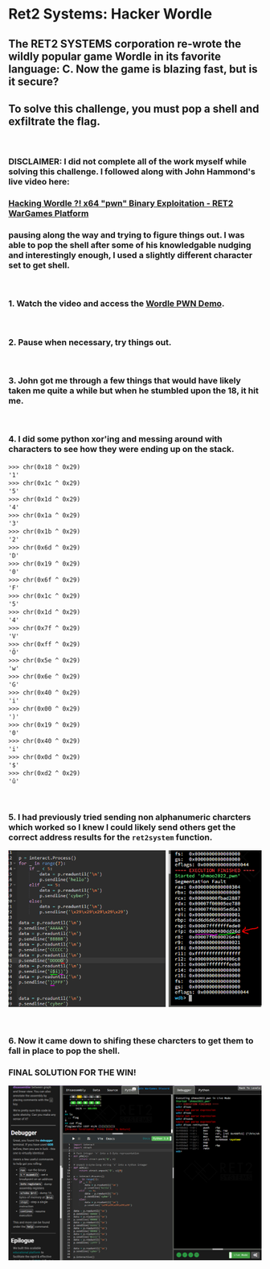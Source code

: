 # Ret2 Systems: Hacker Wordle  

## The RET2 SYSTEMS corporation re-wrote the wildly popular game Wordle in its favorite language: C. Now the game is blazing fast, but is it secure?  

## To solve this challenge, you must pop a shell and exfiltrate the flag.  

<br />

### DISCLAIMER: I did not complete all of the work myself while solving this challenge. I followed along with John Hammond's live video here:  

### <a href="https://www.youtube.com/watch?v=BGIW6Vx3Mq8" target="_blank">Hacking Wordle ?! x64 "pwn" Binary Exploitation - RET2 WarGames Platform</a>

### pausing along the way and trying to figure things out. I was able to pop the shell after some of his knowledgable nudging and interestingly enough, I used a slightly different character set to get shell.  

<br />

### 1. Watch the video and access the <a href="https://wargames.ret2.systems/levels#Demo#shmoo2022_pwn" target="_blank">Wordle PWN Demo</a>.  

<br />

### 2. Pause when necessary, try things out.  

<br />

### 3. John got me through a few things that would have likely taken me quite a while but when he stumbled upon the **18**, it hit me.  

<br />

### 4. I did some python xor'ing and messing around with characters to see how they were ending up on the stack.    

```
>>> chr(0x18 ^ 0x29)
'1'
>>> chr(0x1c ^ 0x29)
'5'
>>> chr(0x1d ^ 0x29)
'4'
>>> chr(0x1a ^ 0x29)
'3'
>>> chr(0x1b ^ 0x29)
'2'
>>> chr(0x6d ^ 0x29)
'D'
>>> chr(0x19 ^ 0x29)
'0'
>>> chr(0x6f ^ 0x29)
'F'
>>> chr(0x1c ^ 0x29)
'5'
>>> chr(0x1d ^ 0x29)
'4'
>>> chr(0x7f ^ 0x29)
'V'
>>> chr(0xff ^ 0x29)
'Ö'
>>> chr(0x5e ^ 0x29)
'w'
>>> chr(0x6e ^ 0x29)
'G'
>>> chr(0x40 ^ 0x29)
'i'
>>> chr(0x00 ^ 0x29)
')'
>>> chr(0x19 ^ 0x29)
'0'
>>> chr(0x40 ^ 0x29)
'i'
>>> chr(0x0d ^ 0x29)
'$'
>>> chr(0xd2 ^ 0x29)
'û'
```

<br />

### 5. I had previously tried sending non alphanumeric charcters which worked so I knew I could likely send others get the correct address results for the `ret2system` function.  

![ret2_wordle_xoring.PNG](/assets/img/ret2_wordle_xoring.PNG "RET2 Wordle Xor'ing")

<br />

### 6. Now it came down to shifing these charcters to get them to fall in place to pop the shell.  

### FINAL SOLUTION FOR THE WIN!  

![ret2_wordle_solve.PNG](/assets/img/ret2_wordle_solve.PNG "RET2 Wordle Solve")